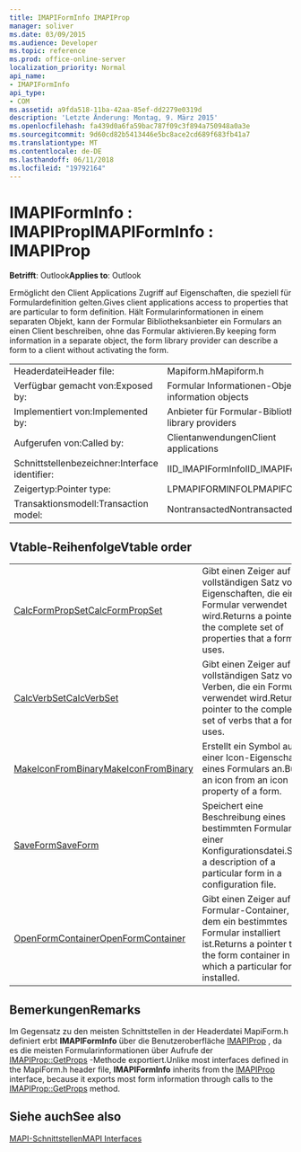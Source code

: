 ```yaml
---
title: IMAPIFormInfo IMAPIProp
manager: soliver
ms.date: 03/09/2015
ms.audience: Developer
ms.topic: reference
ms.prod: office-online-server
localization_priority: Normal
api_name:
- IMAPIFormInfo
api_type:
- COM
ms.assetid: a9fda518-11ba-42aa-85ef-dd2279e0319d
description: 'Letzte Änderung: Montag, 9. März 2015'
ms.openlocfilehash: fa439d0a6fa59bac787f09c3f894a750948a0a3e
ms.sourcegitcommit: 9d60cd82b5413446e5bc8ace2cd689f683fb41a7
ms.translationtype: MT
ms.contentlocale: de-DE
ms.lasthandoff: 06/11/2018
ms.locfileid: "19792164"
---
```

# <a name="imapiforminfo--imapiprop"></a><span data-ttu-id="3ac33-103">IMAPIFormInfo : IMAPIProp</span><span class="sxs-lookup"><span data-stu-id="3ac33-103">IMAPIFormInfo : IMAPIProp</span></span>

  
  
<span data-ttu-id="3ac33-104">**Betrifft**: Outlook</span><span class="sxs-lookup"><span data-stu-id="3ac33-104">**Applies to**: Outlook</span></span> 
  
<span data-ttu-id="3ac33-105">Ermöglicht den Client Applications Zugriff auf Eigenschaften, die speziell für Formulardefinition gelten.</span><span class="sxs-lookup"><span data-stu-id="3ac33-105">Gives client applications access to properties that are particular to form definition.</span></span> <span data-ttu-id="3ac33-106">Hält Formularinformationen in einem separaten Objekt, kann der Formular Bibliotheksanbieter ein Formulars an einen Client beschreiben, ohne das Formular aktivieren.</span><span class="sxs-lookup"><span data-stu-id="3ac33-106">By keeping form information in a separate object, the form library provider can describe a form to a client without activating the form.</span></span>
  
|||
|:-----|:-----|
|<span data-ttu-id="3ac33-107">Headerdatei</span><span class="sxs-lookup"><span data-stu-id="3ac33-107">Header file:</span></span>  <br/> |<span data-ttu-id="3ac33-108">Mapiform.h</span><span class="sxs-lookup"><span data-stu-id="3ac33-108">Mapiform.h</span></span>  <br/> |
|<span data-ttu-id="3ac33-109">Verfügbar gemacht von:</span><span class="sxs-lookup"><span data-stu-id="3ac33-109">Exposed by:</span></span>  <br/> |<span data-ttu-id="3ac33-110">Formular Informationen-Objekte</span><span class="sxs-lookup"><span data-stu-id="3ac33-110">Form information objects</span></span>  <br/> |
|<span data-ttu-id="3ac33-111">Implementiert von:</span><span class="sxs-lookup"><span data-stu-id="3ac33-111">Implemented by:</span></span>  <br/> |<span data-ttu-id="3ac33-112">Anbieter für Formular-Bibliothek</span><span class="sxs-lookup"><span data-stu-id="3ac33-112">Form library providers</span></span>  <br/> |
|<span data-ttu-id="3ac33-113">Aufgerufen von:</span><span class="sxs-lookup"><span data-stu-id="3ac33-113">Called by:</span></span>  <br/> |<span data-ttu-id="3ac33-114">Clientanwendungen</span><span class="sxs-lookup"><span data-stu-id="3ac33-114">Client applications</span></span>  <br/> |
|<span data-ttu-id="3ac33-115">Schnittstellenbezeichner:</span><span class="sxs-lookup"><span data-stu-id="3ac33-115">Interface identifier:</span></span>  <br/> |<span data-ttu-id="3ac33-116">IID_IMAPIFormInfo</span><span class="sxs-lookup"><span data-stu-id="3ac33-116">IID_IMAPIFormInfo</span></span>  <br/> |
|<span data-ttu-id="3ac33-117">Zeigertyp:</span><span class="sxs-lookup"><span data-stu-id="3ac33-117">Pointer type:</span></span>  <br/> |<span data-ttu-id="3ac33-118">LPMAPIFORMINFO</span><span class="sxs-lookup"><span data-stu-id="3ac33-118">LPMAPIFORMINFO</span></span>  <br/> |
|<span data-ttu-id="3ac33-119">Transaktionsmodell:</span><span class="sxs-lookup"><span data-stu-id="3ac33-119">Transaction model:</span></span>  <br/> |<span data-ttu-id="3ac33-120">Nontransacted</span><span class="sxs-lookup"><span data-stu-id="3ac33-120">Nontransacted</span></span>  <br/> |
   
## <a name="vtable-order"></a><span data-ttu-id="3ac33-121">Vtable-Reihenfolge</span><span class="sxs-lookup"><span data-stu-id="3ac33-121">Vtable order</span></span>

|||
|:-----|:-----|
|[<span data-ttu-id="3ac33-122">CalcFormPropSet</span><span class="sxs-lookup"><span data-stu-id="3ac33-122">CalcFormPropSet</span></span>](imapiforminfo-calcformpropset.md) <br/> |<span data-ttu-id="3ac33-123">Gibt einen Zeiger auf den vollständigen Satz von Eigenschaften, die einem Formular verwendet wird.</span><span class="sxs-lookup"><span data-stu-id="3ac33-123">Returns a pointer to the complete set of properties that a form uses.</span></span>  <br/> |
|[<span data-ttu-id="3ac33-124">CalcVerbSet</span><span class="sxs-lookup"><span data-stu-id="3ac33-124">CalcVerbSet</span></span>](imapiforminfo-calcverbset.md) <br/> |<span data-ttu-id="3ac33-125">Gibt einen Zeiger auf den vollständigen Satz von Verben, die ein Formular verwendet wird.</span><span class="sxs-lookup"><span data-stu-id="3ac33-125">Returns a pointer to the complete set of verbs that a form uses.</span></span>  <br/> |
|[<span data-ttu-id="3ac33-126">MakeIconFromBinary</span><span class="sxs-lookup"><span data-stu-id="3ac33-126">MakeIconFromBinary</span></span>](imapiforminfo-makeiconfrombinary.md) <br/> |<span data-ttu-id="3ac33-127">Erstellt ein Symbol aus einer Icon-Eigenschaft eines Formulars an.</span><span class="sxs-lookup"><span data-stu-id="3ac33-127">Builds an icon from an icon property of a form.</span></span>  <br/> |
|[<span data-ttu-id="3ac33-128">SaveForm</span><span class="sxs-lookup"><span data-stu-id="3ac33-128">SaveForm</span></span>](imapiforminfo-saveform.md) <br/> |<span data-ttu-id="3ac33-129">Speichert eine Beschreibung eines bestimmten Formulars in einer Konfigurationsdatei.</span><span class="sxs-lookup"><span data-stu-id="3ac33-129">Saves a description of a particular form in a configuration file.</span></span>  <br/> |
|[<span data-ttu-id="3ac33-130">OpenFormContainer</span><span class="sxs-lookup"><span data-stu-id="3ac33-130">OpenFormContainer</span></span>](imapiforminfo-openformcontainer.md) <br/> |<span data-ttu-id="3ac33-131">Gibt einen Zeiger auf den Formular-Container, in dem ein bestimmtes Formular installiert ist.</span><span class="sxs-lookup"><span data-stu-id="3ac33-131">Returns a pointer to the form container in which a particular form is installed.</span></span>  <br/> |
   
## <a name="remarks"></a><span data-ttu-id="3ac33-132">Bemerkungen</span><span class="sxs-lookup"><span data-stu-id="3ac33-132">Remarks</span></span>

<span data-ttu-id="3ac33-133">Im Gegensatz zu den meisten Schnittstellen in der Headerdatei MapiForm.h definiert erbt **IMAPIFormInfo** über die Benutzeroberfläche [IMAPIProp](imapipropiunknown.md) , da es die meisten Formularinformationen über Aufrufe der [IMAPIProp::GetProps](imapiprop-getprops.md) -Methode exportiert.</span><span class="sxs-lookup"><span data-stu-id="3ac33-133">Unlike most interfaces defined in the MapiForm.h header file, **IMAPIFormInfo** inherits from the [IMAPIProp](imapipropiunknown.md) interface, because it exports most form information through calls to the [IMAPIProp::GetProps](imapiprop-getprops.md) method.</span></span> 
  
## <a name="see-also"></a><span data-ttu-id="3ac33-134">Siehe auch</span><span class="sxs-lookup"><span data-stu-id="3ac33-134">See also</span></span>



[<span data-ttu-id="3ac33-135">MAPI-Schnittstellen</span><span class="sxs-lookup"><span data-stu-id="3ac33-135">MAPI Interfaces</span></span>](mapi-interfaces.md)

